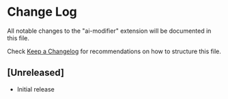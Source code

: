 # Change Log

All notable changes to the "ai-modifier" extension will be documented in this file.

Check [Keep a Changelog](http://keepachangelog.com/) for recommendations on how to structure this file.

## [Unreleased]

- Initial release